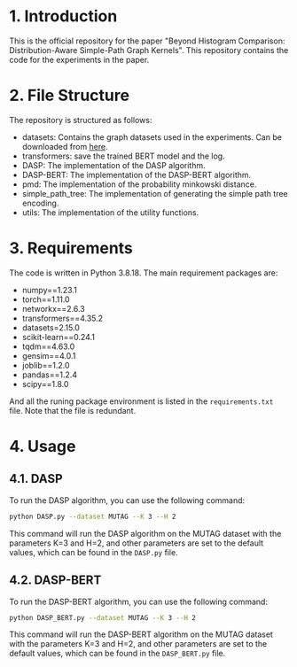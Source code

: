 # 1. Introduction
This is the official repository for the paper "Beyond Histogram Comparison: Distribution-Aware
Simple-Path Graph Kernels". This repository contains the code for the experiments in the paper.

# 2. File Structure
The repository is structured as follows:
- datasets: Contains the graph datasets used in the experiments. Can be downloaded from [here](https://chrsmrrs.github.io/datasets/docs/datasets/).
- transformers: save the trained BERT model and the log.
- DASP: The implementation of the DASP algorithm.
- DASP-BERT: The implementation of the DASP-BERT algorithm.
- pmd: The implementation of the probability minkowski distance.
- simple_path_tree: The implementation of generating the simple path tree encoding.
- utils: The implementation of the utility functions.

# 3. Requirements
The code is written in Python 3.8.18. The main requirement packages are:

* numpy==1.23.1
* torch==1.11.0
* networkx==2.6.3
* transformers==4.35.2
* datasets=2.15.0
* scikit-learn==0.24.1
* tqdm==4.63.0
* gensim==4.0.1
* joblib==1.2.0
* pandas==1.2.4
* scipy==1.8.0

And all the runing package environment is listed in the `requirements.txt` file. Note that the file is redundant.

# 4. Usage

## 4.1. DASP
To run the DASP algorithm, you can use the following command:
```bash
python DASP.py --dataset MUTAG --K 3 --H 2
```
This command will run the DASP algorithm on the MUTAG dataset with the parameters K=3 and H=2, and other parameters are set to the default values, which can be found in the `DASP.py` file.

## 4.2. DASP-BERT
To run the DASP-BERT algorithm, you can use the following command:
```bash
python DASP_BERT.py --dataset MUTAG --K 3 --H 2
```
This command will run the DASP-BERT algorithm on the MUTAG dataset with the parameters K=3 and H=2, and other parameters are set to the default values, which can be found in the `DASP_BERT.py` file.